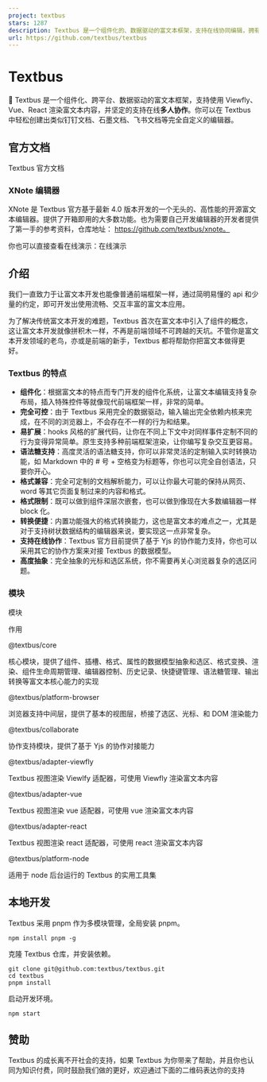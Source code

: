 ```yaml
---
project: textbus
stars: 1287
description: Textbus 是一个组件化的、数据驱动的富文本框架，支持在线协同编辑，拥有非常好的扩展性和可定制性，可使用 Viewfly、Vue 或 React 直接渲染富文本，是构建复杂富文本的不二之选！
url: https://github.com/textbus/textbus
---
```


Textbus
=======

🚀 Textbus 是一个组件化、跨平台、数据驱动的富文本框架，支持使用 Viewfly、Vue、React 渲染富文本内容，并坚定的支持在线**多人协作**。你可以在 Textbus 中轻松创建出类似钉钉文档、石墨文档、飞书文档等完全自定义的编辑器。

官方文档
----

Textbus 官方文档

### XNote 编辑器

XNote 是 Textbus 官方基于最新 4.0 版本开发的一个无头的、高性能的开源富文本编辑器。提供了开箱即用的大多数功能。也为需要自己开发编辑器的开发者提供了第一手的参考资料，仓库地址： https://github.com/textbus/xnote。

你也可以直接查看在线演示：在线演示

介绍
--

我们一直致力于让富文本开发也能像普通前端框架一样，通过简明易懂的 api 和少量的约定，即可开发出使用流畅、交互丰富的富文本应用。

为了解决传统富文本开发的难题，Textbus 首次在富文本中引入了组件的概念，这让富文本开发就像拼积木一样，不再是前端领域不可跨越的天坑。不管你是富文本开发领域的老鸟，亦或是前端的新手，Textbus 都将帮助你把富文本做得更好。

### Textbus 的特点

-   **组件化**：根据富文本的特点而专门开发的组件化系统，让富文本编辑支持复杂布局，插入特殊控件等就像现代前端框架一样，非常的简单。
-   **完全可控**：由于 Textbus 采用完全的数据驱动，输入输出完全依赖内核来完成，在不同的浏览器上，不会存在不一样的行为和结果。
-   **易扩展**：hooks 风格的扩展代码，让你在不同上下文中对同样事件定制不同的行为变得异常简单。原生支持多种前端框架渲染，让你编写复杂交互更容易。
-   **语法糖支持**：高度灵活的语法糖支持，你可以非常灵活的定制输入实时转换功能，如 Markdown 中的 # 号 + 空格变为标题等，你也可以完全自创语法，只要你开心。
-   **格式兼容**：完全可定制的文档解析能力，可以让你最大可能的保持从网页、word 等其它页面复制过来的内容和格式。
-   **格式限制**：既可以做到组件深层次嵌套，也可以做到像现在大多数编辑器一样 block 化。
-   **转换便捷**：内置功能强大的格式转换能力，这也是富文本的难点之一，尤其是对于支持树状数据结构的编辑器来说，要实现这一点非常复杂。
-   **支持在线协作**：Textbus 官方目前提供了基于 Yjs 的协作能力支持，你也可以采用其它的协作方案来对接 Textbus 的数据模型。
-   **高度抽象**：完全抽象的光标和选区系统，你不需要再关心浏览器复杂的选区问题。

### 模块

模块

作用

@textbus/core

核心模块，提供了组件、插槽、格式、属性的数据模型抽象和选区、格式变换、渲染、组件生命周期管理、编辑器控制、历史记录、快捷键管理、语法糖管理、输出转换等富文本核心能力的实现

@textbus/platform-browser

浏览器支持中间层，提供了基本的视图层，桥接了选区、光标、和 DOM 渲染能力

@textbus/collaborate

协作支持模块，提供了基于 Yjs 的协作对接能力

@textbus/adapter-viewfly

Textbus 视图渲染 Viewlfy 适配器，可使用 Viewfly 渲染富文本内容

@textbus/adapter-vue

Textbus 视图渲染 vue 适配器，可使用 vue 渲染富文本内容

@textbus/adapter-react

Textbus 视图渲染 react 适配器，可使用 react 渲染富文本内容

@textbus/platform-node

适用于 node 后台运行的 Textbus 的实用工具集

本地开发
----

Textbus 采用 pnpm 作为多模块管理，全局安装 pnpm。

```
npm install pnpm -g
```

克隆 Textbus 仓库，并安装依赖。

```
git clone git@github.com:textbus/textbus.git
cd textbus
pnpm install
```

启动开发环境。

```
npm start
```

赞助
--

Textbus 的成长离不开社会的支持，如果 Textbus 为你带来了帮助，并且你也认同为知识付费，同时鼓励我们做的更好，欢迎通过下面的二维码表达你的支持
